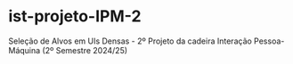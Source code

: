 # ist-projeto-IPM-2
Seleção de Alvos em UIs Densas - 2º Projeto da cadeira Interação Pessoa-Máquina (2º Semestre 2024/25)
